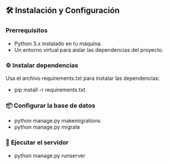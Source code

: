## 🛠️ Instalación y Configuración  
### Prerrequisitos  
- Python 3.x instalado en tu máquina.  
- Un entorno virtual para aislar las dependencias del proyecto.

### ⚙️ Instalar dependencias
Usa el archivo requirements.txt para instalar las dependencias:
- pip install -r requirements.txt

### 📦 Configurar la base de datos
- python manage.py makemigrations
- python manage.py migrate

### 👟 Ejecutar el servidor
- python manage.py runserver
